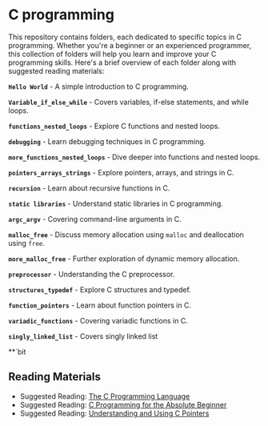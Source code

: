 # C programming

This repository contains folders, each dedicated to specific topics in C programming. Whether you're a beginner or an experienced programmer, this collection of folders will help you learn and improve your C programming skills. Here's a brief overview of each folder along with suggested reading materials:

**`Hello World`** - A simple introduction to C programming.

**`Variable_if_else_while`** - Covers variables, if-else statements, and while loops.

**`functions_nested_loops`** - Explore C functions and nested loops.

**`debugging`** - Learn debugging techniques in C programming.

**`more_functions_nested_loops`** - Dive deeper into functions and nested loops.

**`pointers_arrays_strings`** - Explore pointers, arrays, and strings in C.

**`recursion`** - Learn about recursive functions in C.

**`static libraries`** - Understand static libraries in C programming.

**`argc_argv`** - Covering command-line arguments in C.

**`malloc_free`** - Discuss memory allocation using `malloc` and deallocation using `free`.

**`more_malloc_free`** - Further exploration of dynamic memory allocation.

**`preprocessor`** - Understanding the C preprocessor.

**`structures_typedef`** - Explore C structures and typedef.

**`function_pointers`** - Learn about function pointers in C.

**`variadic_functions`** - Covering variadic functions in C.

**`singly_linked_list`** - Covers singly linked list

**`bit

## Reading Materials
- Suggested Reading: [The C Programming Language](https://www.goodreads.com/en/book/show/515601.The_C_Programming_Language)
- Suggested Reading: [C Programming for the Absolute Beginner](https://www.goodreads.com/en/book/show/414507.C_Programming_for_the_Absolute_Beginner)
- Suggested Reading: [Understanding and Using C Pointers](https://www.goodreads.com/en/book/show/14054868-understanding-and-using-c-pointers)

